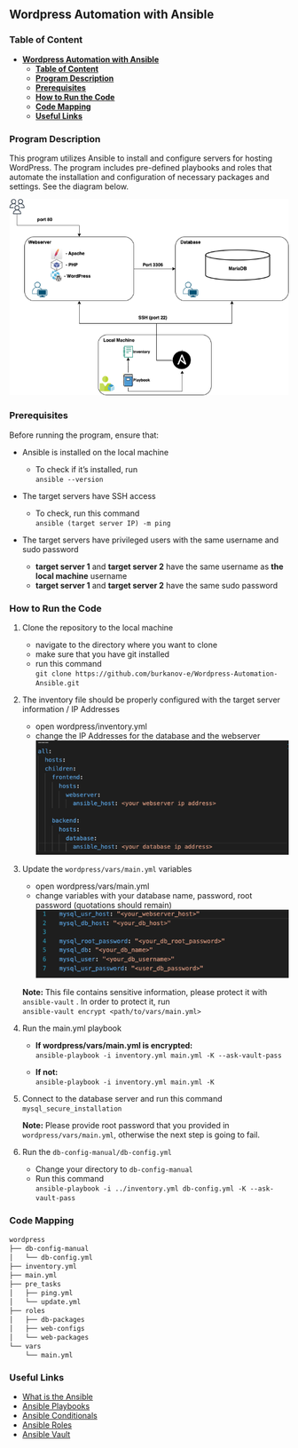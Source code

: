 ## **Wordpress Automation with Ansible**

### **Table of Content**

- [**Wordpress Automation with Ansible**](#wordpress-automation-with-ansible)
  - [**Table of Content**](#table-of-content)
  - [**Program Description**](#program-description)
  - [**Prerequisites**](#prerequisites)
  - [**How to Run the Code**](#how-to-run-the-code)
  - [**Code Mapping**](#code-mapping)
  - [**Useful Links**](#useful-links)

### **Program Description**

This program utilizes Ansible to install and configure servers for hosting WordPress. The program includes pre-defined playbooks and roles that automate the installation and configuration of necessary packages and settings. See the diagram below.  

![](/images/diagram.png)

### **Prerequisites**

Before running the program, ensure that:

- Ansible is installed on the local machine
    - To check if it’s installed, run   
            ```ansible --version```
    
- The target servers have SSH access
    - To check, run this command  
            ```ansible (target server IP) -m ping```
- The target servers have privileged users with the same username and sudo password
    - **target server 1** and **target server 2** have the same username as **the** **local machine** username
    - **target server 1** and **target server 2** have the same sudo password


### **How to Run the Code**

1. Clone the repository to the local machine
   - navigate to the directory where you want to clone
   - make sure that you have git installed
   - run this command  
           ```git clone https://github.com/burkanov-e/Wordpress-Automation-Ansible.git```
    
2. The inventory file should be properly configured with the target server information / IP Addresses
    - open wordpress/inventory.yml
    - change the IP Addresses for the database and the webserver
    ![](images/inventory.png)
  
3. Update the `wordpress/vars/main.yml` variables
    - open wordpress/vars/main.yml
    - change variables with your database name, password, root password (quotations should remain)
    ![](images/vars.png)
        
    
    **Note:** This file contains sensitive information, please protect it with `ansible-vault` . In order to protect it, run  
    ```ansible-vault encrypt <path/to/vars/main.yml>```
    
4. Run the main.yml playbook 
    - **If wordpress/vars/main.yml is encrypted:**     
```ansible-playbook -i inventory.yml main.yml -K --ask-vault-pass```

    - **If not:**   
```ansible-playbook -i inventory.yml main.yml -K```

1. Connect to the database server and run this command   
            ```mysql_secure_installation```

    
    **Note:** Please provide root password that you provided in `wordpress/vars/main.yml`, otherwise the next step is going to fail. 
    
2. Run the `db-config-manual/db-config.yml`
    - Change your directory to `db-config-manual`
    - Run this command   
    ```ansible-playbook -i ../inventory.yml db-config.yml -K --ask-vault-pass```
 

### **Code Mapping**

```
wordpress
├── db-config-manual
│   └── db-config.yml
├── inventory.yml
├── main.yml
├── pre_tasks
│   ├── ping.yml
│   └── update.yml
├── roles
│   ├── db-packages
│   ├── web-configs
│   └── web-packages
└── vars
    └── main.yml

```


### **Useful Links**

- [What is the Ansible](https://www.freecodecamp.org/news/what-is-ansible/)
- [Ansible Playbooks](https://docs.ansible.com/ansible/latest/playbook_guide/playbooks_intro.html)
- [Ansible Conditionals](https://docs.ansible.com/ansible/latest/playbook_guide/playbooks_conditionals.html)
- [Ansible Roles](https://docs.ansible.com/ansible/latest/playbook_guide/playbooks_reuse_roles.html)
- [Ansible Vault](https://docs.ansible.com/ansible/2.8/user_guide/vault.html#:~:text=Ansible%20Vault%20is%20a%20feature,or%20placed%20in%20source%20control.)
 
